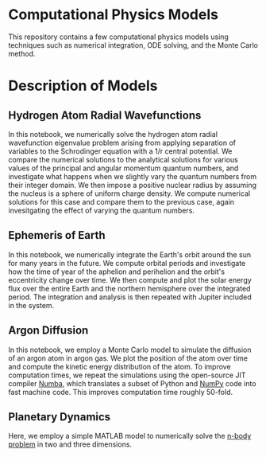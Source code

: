 # Computational Physics Models
This repository contains a few computational physics models using techniques such as numerical integration, ODE solving, and the Monte Carlo method.

# Description of Models

## Hydrogen Atom Radial Wavefunctions
In this notebook, we numerically solve the hydrogen atom radial wavefunction eigenvalue problem arising from applying separation of variables to the Schrodinger equation with a 1/r central potential.  We compare the numerical solutions to the analytical solutions for various values of the principal and angular momentum quantum numbers, and investigate what happens when we slightly vary the quantum numbers from their integer domain.  We then impose a positive nuclear radius by assuming the nucleus is a sphere of uniform charge density.  We compute numerical solutions for this case and compare them to the previous case, again invesitgating the effect of varying the quantum numbers.

## Ephemeris of Earth
In this notebook, we numerically integrate the Earth's orbit around the sun for many years in the future.  We compute orbital periods and investigate how the time of year of the aphelion and perihelion and the orbit's eccentricity change over time.  We then compute and plot the solar energy flux over the entire Earth and the northern hemisphere over the integrated period.  The integration and analysis is then repeated with Jupiter included in the system.

## Argon Diffusion
In this notebook, we employ a Monte Carlo model to simulate the diffusion of an argon atom in argon gas.  We plot the position of the atom over time and compute the kinetic energy distribution of the atom.  To improve computation times, we repeat the simulations using the open-source JIT compiler [Numba](https://numba.pydata.org), which translates a subset of Python and [NumPy](https://numpy.org) code into fast machine code.  This improves computation time roughly 50-fold.

## Planetary Dynamics
Here, we employ a simple MATLAB model to numerically solve the [n-body problem](https://en.wikipedia.org/wiki/N-body_problem) in two and three dimensions.

